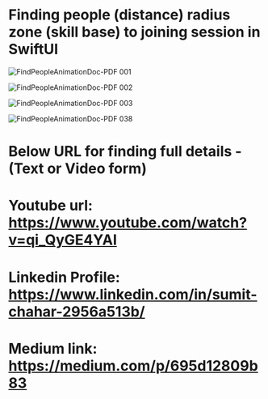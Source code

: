 # Finding people (distance) radius zone (skill base) to joining session in SwiftUI

![FindPeopleAnimationDoc-PDF 001](https://github.com/user-attachments/assets/f4003101-0024-477b-9e16-3e9bbf0ee6f2)

![FindPeopleAnimationDoc-PDF 002](https://github.com/user-attachments/assets/b6dd50bd-e261-4ceb-9f96-033c8e7681b5)

![FindPeopleAnimationDoc-PDF 003](https://github.com/user-attachments/assets/b1fc5614-73dc-4aed-a729-3fbb5128577d)

![FindPeopleAnimationDoc-PDF 038](https://github.com/user-attachments/assets/56a8c3aa-d89e-4f26-9423-e34b9c3070cf)

# Below URL for finding full details - (Text or Video form)

# Youtube url: https://www.youtube.com/watch?v=qi_QyGE4YAI

# Linkedin Profile: https://www.linkedin.com/in/sumit-chahar-2956a513b/

# Medium link: https://medium.com/p/695d12809b83

